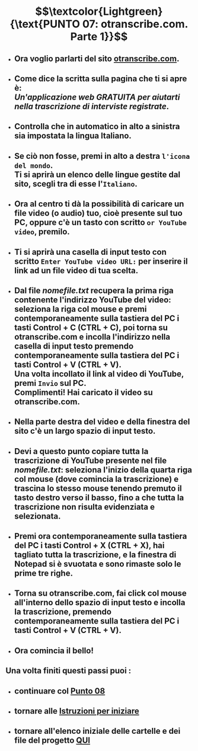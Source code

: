 # $$\textcolor{Lightgreen}{\text{PUNTO 07: otranscribe.com. Parte 1}}$$

- ## Ora voglio parlarti del sito [otranscribe.com](https://otranscribe.com). ##
- ## Come dice la scritta sulla pagina che ti si apre è: <br/> *Un'applicazione web GRATUITA per aiutarti nella trascrizione di interviste registrate*. ##
- ## Controlla che in automatico in alto a sinistra sia impostata la lingua Italiano. ##
- ## Se ciò non fosse, premi in alto a destra `l'icona del mondo`. <br/> Ti si aprirà un elenco delle lingue gestite dal sito, scegli tra di esse l'`Italiano`. ##
- ## Ora al centro ti dà la possibilità di caricare un file video (o audio) tuo, cioè presente sul tuo PC, oppure c'è un tasto con scritto `or YouTube video`, premilo. ##
- ## Ti si aprirà una casella di input testo con scritto `Enter YouTube video URL:` per inserire il link ad un file video di tua scelta. ##
- ## Dal file *nomefile.txt* recupera la prima riga contenente l'indirizzo YouTube del video: seleziona la riga col mouse e premi contemporaneamente sulla tastiera del PC i tasti Control + C (CTRL + C), poi torna su otranscribe.com e incolla l'indirizzo nella casella di input testo premendo contemporaneamente sulla tastiera del PC i tasti Control + V (CTRL + V). <br/> Una volta incollato il link al video di YouTube, premi `Invio` sul PC. <br/> Complimenti! Hai caricato il video su otranscribe.com. ##
- ## Nella parte destra del video e della finestra del sito c'è un largo spazio di input testo. ##
- ## Devi a questo punto copiare tutta la trascrizione di YouTube presente nel file *nomefile.txt*: seleziona l'inizio della quarta riga col mouse (dove comincia la trascrizione) e trascina lo stesso mouse tenendo premuto il tasto destro verso il basso, fino a che tutta la trascrizione non risulta evidenziata e selezionata. ##
- ## Premi ora contemporaneamente sulla tastiera del PC i tasti Control + X (CTRL + X), hai tagliato tutta la trascrizione, e la finestra di Notepad si è svuotata e sono rimaste solo le prime tre righe. ##
- ## Torna su otranscribe.com, fai click col mouse all'interno dello spazio di input testo e incolla la trascrizione, premendo contemporaneamente sulla tastiera del PC i tasti Control + V (CTRL + V). ##
- ## Ora comincia il bello! ##

## Una volta finiti questi passi puoi :
- ## continuare col [Punto 08](https://github.com/EmanueleTinari/Pensieri/blob/main/Istruzioni/08_otranscribe.md)
- ## tornare alle [Istruzioni per iniziare](https://github.com/EmanueleTinari/Pensieri/blob/main/Istruzioni%20per%20iniziare.md)
- ## tornare all'elenco iniziale delle cartelle e dei file del progetto [QUI](https://github.com/EmanueleTinari/Pensieri)
